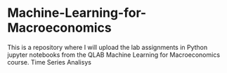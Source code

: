 # Machine-Learning-for-Macroeconomics
This is a repository where I will upload the lab assignments in Python jupyter notebooks from the QLAB Machine Learning for Macroeconomics course. 
Time Series Analisys
